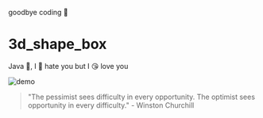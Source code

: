 goodbye coding 👋
# 3d_shape_box

Java 💩, I 🤬 hate you but I 😘 love you

![demo](./docs/demo.gif)


<!-- INSPIRATIONAL_QUOTE_START -->
> "The pessimist sees difficulty in every opportunity. The optimist sees opportunity in every difficulty." - Winston Churchill
<!-- INSPIRATIONAL_QUOTE_END -->
